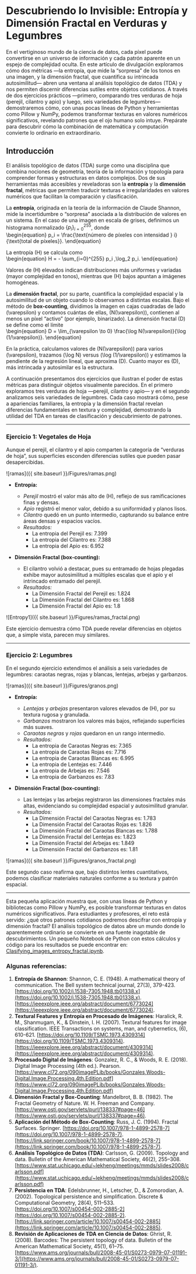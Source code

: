 # Descubriendo lo Invisible: Entropía y Dimensión Fractal en Verduras y Legumbres
En el vertiginoso mundo de la ciencia de datos, cada píxel puede convertirse en un universo de información y cada patrón aparente en un espejo de complejidad oculta. En este artículo de divulgación exploramos cómo dos métricas —la entropía, que mide la “sorpresa” de los tonos en una imagen, y la dimensión fractal, que cuantifica su intrincada autosimilitud— abren una ventana al análisis topológico de datos (TDA) y nos permiten discernir diferencias sutiles entre objetos cotidianos. A través de dos ejercicios prácticos —primero, comparando tres verduras de hoja (perejil, cilantro y apio) y luego, seis variedades de legumbres— demostraremos cómo, con unas pocas líneas de Python y herramientas como Pillow y NumPy, podemos transformar texturas en valores numéricos significativos, revelando patrones que el ojo humano solo intuye. Prepárate para descubrir cómo la combinación de matemática y computación convierte lo ordinario en extraordinario.

## Introducción  
El análisis topológico de datos (TDA) surge como una disciplina que combina nociones de geometría, teoría de la información y topología para comprender formas y estructuras en datos complejos. Dos de sus herramientas más accesibles y reveladoras son la **entropía** y la **dimensión fractal**, métricas que permiten traducir texturas e irregularidades en valores numéricos que facilitan la comparación y clasificación.

La **entropía**, originada en la teoría de la información de Claude Shannon, mide la incertidumbre o “sorpresa” asociada a la distribución de valores en un sistema. En el caso de una imagen en escala de grises, definimos un histograma normalizado $\{p_i\}_{i=0}^{255}$, donde  
\begin{equation}
p_i = \frac{\text{número de píxeles con intensidad } i}{\text{total de píxeles}}.
\end{equation}

La entropía \(H\) se calcula como  
\begin{equation}
H = - \sum_{i=0}^{255} p_i \,\log_2 p_i.
\end{equation}

Valores de \(H\) elevados indican distribuciones más uniformes y variadas (mayor complejidad en tonos), mientras que \(H\) bajos apuntan a imágenes homogéneas.

La **dimensión fractal**, por su parte, cuantifica la complejidad espacial y la autosimilitud de un objeto cuando lo observamos a distintas escalas. Bajo el método de **box-counting**, dividimos la imagen en cajas cuadradas de lado \(\varepsilon\) y contamos cuántas de ellas, \(N(\varepsilon)\), contienen al menos un píxel “activo” (por ejemplo, binarizado). La dimensión fractal \(D\) se define como el límite  
\begin{equation}
D = \lim_{\varepsilon \to 0} \frac{\log N(\varepsilon)}{\log (1/\varepsilon)}.
\end{equation}

En la práctica, calculamos valores de \(N(\varepsilon)\) para varios \(\varepsilon\), trazamos \(\log N\) versus \(\log (1/\varepsilon)\) y estimamos la pendiente de la regresión lineal, que aproxima \(D\). Cuanto mayor es \(D\), más intrincada y autosimilar es la estructura.

A continuación presentamos dos ejercicios que ilustran el poder de estas métricas para distinguir objetos visualmente parecidos. En el primero exploramos tres verduras de hoja —perejil, cilantro y apio— y en el segundo analizamos seis variedades de legumbres. Cada caso mostrará cómo, pese a apariencias familiares, la entropía y la dimensión fractal revelan diferencias fundamentales en textura y complejidad, demostrando la utilidad del TDA en tareas de clasificación y descubrimiento de patrones.

---

### Ejercicio 1: Vegetales de Hoja  
Aunque el perejil, el cilantro y el apio comparten la categoría de “verduras de hoja”, sus superficies esconden diferencias sutiles que pueden pasar desapercibidas.  

![ramas]({{ site.baseurl }}/Figures/ramas.png)

- **Entropía:**
  - *Perejil* mostró el valor más alto de \(H\), reflejo de sus ramificaciones finas y densas.  
  - *Apio* registró el menor valor, debido a su uniformidad y planos lisos.  
  - *Cilantro* quedó en un punto intermedio, capturando su balance entre áreas densas y espacios vacíos.
  - _Resultados:_
      - La entropia del Perejil es: 7.399
      - La entropia del Cilantro es: 7.388
      - La entropia del Apio es: 6.952

- **Dimensión Fractal (box-counting):**
    - El cilantro volvió a destacar, pues su entramado de hojas plegadas exhibe mayor autosimilitud a múltiples escalas que el apio y el intrincado entramado del perejil.
    - _Resultados:_
        - La Dimensión Fractal del Perejil es: 1.824
        - La Dimensión Fractal del Cilantro es: 1.868
        - La Dimensión Fractal del Apio es: 1.8

![Entropy1]({{ site.baseurl }}/Figures/ramas_fractal.png)

Este ejercicio demuestra cómo TDA puede revelar diferencias en objetos que, a simple vista, parecen muy similares.

---

### Ejercicio 2: Legumbres  
En el segundo ejercicio extendimos el análisis a seis variedades de legumbres: caraotas negras, rojas y blancas, lentejas, arbejas y garbanzos.  

![ramas]({{ site.baseurl }}/Figures/granos.png)

- **Entropía:**  
  - *Lentejas* y *arbejas* presentaron valores elevados de \(H\), por su textura rugosa y granulada.  
  - *Garbanzos* mostraron los valores más bajos, reflejando superficies más suaves.  
  - *Caraotas negras* y *rojas* quedaron en un rango intermedio.
  - _Resultados:_
      - La entropia de Caraotas Negras es: 7.365
      - La entropia de Caraotas Rojas es: 7.716
      - La entropia de Caraotas Blancas es: 6.995
      - La entropia de Lentejas es: 7.446
      - La entropia de Arbejas es: 7.546
      - La entropia de Garbanzos es: 7.83

- **Dimensión Fractal (box-counting):**
    - Las lentejas y las arbejas registraron las dimensiones fractales más altas, evidenciando su complejidad espacial y autosimilitud granular.
    - _Resultados:_
      - La Dimensión Fractal del Caraotas Negras es: 1.783
      - La Dimensión Fractal del Caraotas Rojas es: 1.826
      - La Dimensión Fractal del Caraotas Blancas es: 1.788
      - La Dimensión Fractal del Lentejas es: 1.823
      - La Dimensión Fractal del Arbejas es: 1.849
      - La Dimensión Fractal del Garbanzos es: 1.81

![ramas]({{ site.baseurl }}/Figures/granos_fractal.png)

Este segundo caso reafirma que, bajo distintos lentes cuantitativos, podemos clasificar materiales naturales conforme a su textura y patrón espacial.

---

Esta pequeña aplicación muestra que, con unas líneas de Python y bibliotecas como Pillow y NumPy, es posible transformar texturas en datos numéricos significativos. Para estudiantes y profesores, el reto está servido: ¿qué otros patrones cotidianos podremos descifrar con entropía y dimensión fractal? El análisis topológico de datos abre un mundo donde lo aparentemente ordinario se convierte en una fuente inagotable de descubrimientos. Un pequeño Notebook de Python con estos cálculos y código para los resultados se puede encontrar en: [Clasifying_images_entropy_fractal.ipynb](https://github.com/sierraporta/prancing-pony/blob/main/Codes/Clasifying_images_entropy_fractal.ipynb).

### Algunas referencias:

1. **Entropía de Shannon**: Shannon, C. E. (1948). A mathematical theory of communication. The Bell system technical journal, 27(3), 379-423. [https://doi.org/10.1002/j.1538-7305.1948.tb01338.x](https://doi.org/10.1002/j.1538-7305.1948.tb01338.x). [https://ieeexplore.ieee.org/abstract/document/6773024](https://ieeexplore.ieee.org/abstract/document/6773024).
2. **Textural Features y Entropía en Procesado de Imágenes**: Haralick, R. M., Shanmugam, K., & Dinstein, I. H. (2007). Textural features for image classification. IEEE Transactions on systems, man, and cybernetics, (6), 610-621. [https://doi.org/10.1109/TSMC.1973.4309314](https://doi.org/10.1109/TSMC.1973.4309314). [https://ieeexplore.ieee.org/abstract/document/4309314](https://ieeexplore.ieee.org/abstract/document/4309314).
3. **Procesado Digital de Imágenes**: Gonzalez, R. C., & Woods, R. E. (2018). Digital Image Processing (4th ed.). Pearson. [https://www.cl72.org/090imagePLib/books/Gonzales,Woods-Digital.Image.Processing.4th.Edition.pdf](https://www.cl72.org/090imagePLib/books/Gonzales,Woods-Digital.Image.Processing.4th.Edition.pdf)
4. **Dimensión Fractal y Box-Counting**: Mandelbrot, B. B. (1982). The Fractal Geometry of Nature. W. H. Freeman and Company. [https://www.osti.gov/servlets/purl/138337#page=46](https://www.osti.gov/servlets/purl/138337#page=46).
5. **Aplicación del Método de Box-Counting**: Russ, J. C. (1994). Fractal Surfaces. Springer. [https://doi.org/10.1007/978-1-4899-2578-7](https://doi.org/10.1007/978-1-4899-2578-7). [https://link.springer.com/book/10.1007/978-1-4899-2578-7](https://link.springer.com/book/10.1007/978-1-4899-2578-7).
6. **Análisis Topológico de Datos (TDA)**:  Carlsson, G. (2009). Topology and data. Bulletin of the American Mathematical Society, 46(2), 255–308. [https://www.stat.uchicago.edu/~lekheng/meetings/mmds/slides2008/carlsson.pdf](https://www.stat.uchicago.edu/~lekheng/meetings/mmds/slides2008/carlsson.pdf)
7. **Persistencia en TDA**:  Edelsbrunner, H., Letscher, D., & Zomorodian, A. (2002). Topological persistence and simplification. Discrete & Computational Geometry, 28(4), 511–533. [https://doi.org/10.1007/s00454-002-2885-2](https://doi.org/10.1007/s00454-002-2885-2). [https://link.springer.com/article/10.1007/s00454-002-2885](https://link.springer.com/article/10.1007/s00454-002-2885).
8. **Revisión de Aplicaciones de TDA en Ciencia de Datos**:  Ghrist, R. (2008). Barcodes: The persistent topology of data. Bulletin of the American Mathematical Society, 45(1), 61–75. [https://www.ams.org/journals/bull/2008-45-01/S0273-0979-07-01191-3/](https://www.ams.org/journals/bull/2008-45-01/S0273-0979-07-01191-3/).

